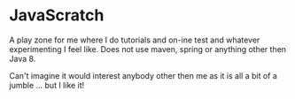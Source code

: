# JavaScratch

A play zone for me where I do tutorials and on-ine test and whatever experimenting I feel like.
Does not use maven, spring or anything other then Java 8.

Can't imagine it would interest anybody other then me as it is all a bit of a jumble ... but I like it!
